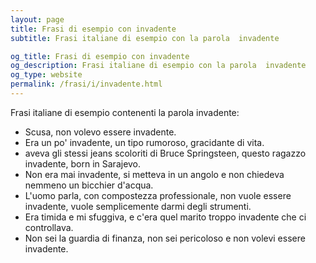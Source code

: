 ```yaml
---
layout: page
title: Frasi di esempio con invadente 
subtitle: Frasi italiane di esempio con la parola  invadente

og_title: Frasi di esempio con invadente 
og_description: Frasi italiane di esempio con la parola  invadente
og_type: website
permalink: /frasi/i/invadente.html
---
```


Frasi italiane di esempio contenenti la parola invadente:


- Scusa, non volevo essere invadente.
- Era un po' invadente, un tipo rumoroso, gracidante di vita.
- aveva gli stessi jeans scoloriti di Bruce Springsteen, questo ragazzo invadente, born in Sarajevo.
- Non era mai invadente, si metteva in un angolo e non chiedeva nemmeno un bicchier d'acqua.
- L'uomo parla, con compostezza professionale, non vuole essere invadente, vuole semplicemente darmi degli strumenti.
- Era timida e mi sfuggiva, e c'era quel marito troppo invadente che ci controllava.
- Non sei la guardia di finanza, non sei pericoloso e non volevi essere invadente.
